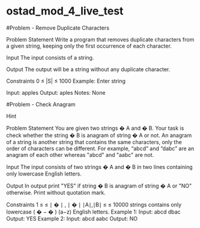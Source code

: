 # ostad_mod_4_live_test
#Problem - Remove Duplicate Characters

Problem Statement
Write a program that removes duplicate characters from a given string, keeping only the first occurrence of each character.

Input
The input consists of a string.

Output
The output will be a string without any duplicate character.

Constraints
0 ≤ |S| ≤ 1000
Example:
Enter string

Input:
apples
Output:
aples
Notes:
None

#Problem - Check Anagram

Hint

Problem Statement
You are given two strings 
�
A and 
�
B. Your task is check whether the string 
�
B is anagram of string 
�
A or not. An anagram of a string is another string that contains the same characters, only the order of characters can be different. For example, “abcd” and “dabc” are an anagram of each other whereas "abcd" and "aabc" are not.

Input
The input consists of two strings 
�
A and 
�
B in two lines containing only lowercase English letters.

Output
In output print "YES" if string 
�
B is anagram of string 
�
A or "NO" otherwise. Print without quotation mark.

Constraints
1 
≤
≤ 
∣
�
∣
,
∣
�
∣
∣A∣,∣B∣ 
≤
≤ 10000
strings contains only lowercase 
(
�
−
�
)
(a−z) English letters.
Example 1:
Input:
abcd
dbac
Output:
YES
Example 2:
Input:
abcd
aabc
Output:
NO
